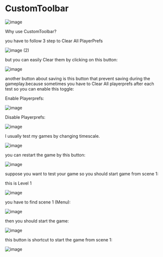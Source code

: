 # CustomToolbar


![image](https://user-images.githubusercontent.com/16706911/68547502-82885680-03f7-11ea-8b93-465e0ffc8207.png)



Why use CustomToolbar?

you have to follow 3 step to Clear All PlayerPrefs 

![image (2)](https://user-images.githubusercontent.com/16706911/68548191-52dd4c80-03ff-11ea-85b6-e9899ab04c34.jpg)

but you can easily Clear them by clicking on this button:

![image](https://user-images.githubusercontent.com/16706911/68548208-799b8300-03ff-11ea-8e97-3d119fa772b0.png)


another button about saving is this button that prevent saving during the gameplay.because sometimes you have to Clear All playerprefs after each test so you can enable this toggle:

Enable Playerprefs:

![image](https://user-images.githubusercontent.com/16706911/68548261-2b3ab400-0400-11ea-8188-8ea0197f0f55.png)

Disable Playerprefs:

![image](https://user-images.githubusercontent.com/16706911/68548270-4279a180-0400-11ea-9353-384c8984ffe0.png)



I usually test my games by changing timescale.

![image](https://user-images.githubusercontent.com/16706911/68548224-b23b5c80-03ff-11ea-9c1f-a23208c8bcf6.png)


you can restart the game by this button:

![image](https://user-images.githubusercontent.com/16706911/68548250-f3337100-03ff-11ea-8389-3ef267ea0a82.png)

suppose you want to test your game so you should start game from scene 1:

this is Level 1

![image](https://user-images.githubusercontent.com/16706911/68548295-8371b600-0400-11ea-8737-a9da3d555df0.png)

you have to find scene 1 (Menu):

![image](https://user-images.githubusercontent.com/16706911/68548309-c2a00700-0400-11ea-9740-128368bd801a.png)

then you should start the game:

![image](https://user-images.githubusercontent.com/16706911/68548331-eebb8800-0400-11ea-9c22-6f28922e76ae.png)


this button is shortcut to start the game from scene 1:

![image](https://user-images.githubusercontent.com/16706911/68548336-0266ee80-0401-11ea-9043-980100848323.png)




